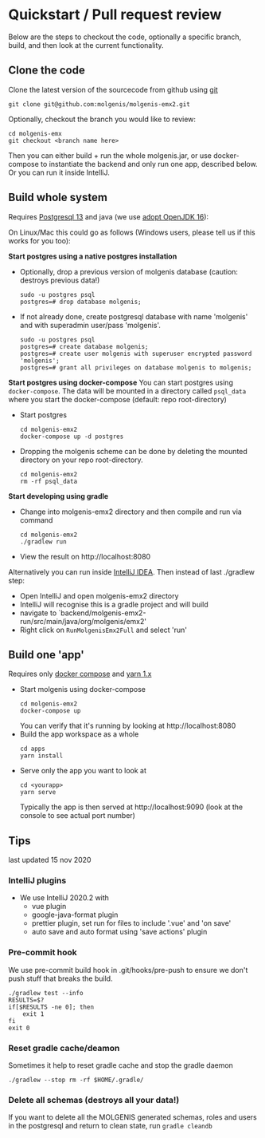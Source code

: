# Quickstart / Pull request review

Below are the steps to checkout the code, optionally a specific branch, build, and then look at the current
functionality.

## Clone the code

Clone the latest version of the sourcecode from github using [git](https://git-scm.com/downloads)

```
git clone git@github.com:molgenis/molgenis-emx2.git
```

Optionally, checkout the branch you would like to review:

```
cd molgenis-emx
git checkout <branch name here>
```

Then you can either build + run the whole molgenis.jar, or use docker-compose to instantiate the backend and only run
one app, described below. Or you can run it inside IntelliJ.

## Build whole system

Requires [Postgresql 13](https://www.postgresql.org/download/) and java (we use
[adopt OpenJDK 16](https://adoptopenjdk.net/)):

On Linux/Mac this could go as follows (Windows users, please tell us if this works for you too):

**Start postgres using a native postgres installation**

* Optionally, drop a previous version of molgenis database (caution: destroys previous data!)
  ```console
  sudo -u postgres psql
  postgres=# drop database molgenis;
  ```
* If not already done, create postgresql database with name 'molgenis' and with superadmin user/pass 'molgenis'.
  ```console
  sudo -u postgres psql
  postgres=# create database molgenis;
  postgres=# create user molgenis with superuser encrypted password 'molgenis';
  postgres=# grant all privileges on database molgenis to molgenis;
  ```

**Start postgres using docker-compose**
You can start postgres using `docker-compose`. The data will be mounted in a directory called `psql_data` where you
start the docker-compose (default: repo root-directory)

* Start postgres
  ```console
  cd molgenis-emx2
  docker-compose up -d postgres
  ```

* Dropping the molgenis scheme can be done by deleting the mounted directory on your repo root-directory.
  ```console
  cd molgenis-emx2
  rm -rf psql_data
  ```

**Start developing using gradle**

* Change into molgenis-emx2 directory and then compile and run via command
   ```
   cd molgenis-emx2
   ./gradlew run
   ```
* View the result on http://localhost:8080

Alternatively you can run inside [IntelliJ IDEA](https://www.jetbrains.com/idea/). Then instead of last ./gradlew step:

* Open IntelliJ and open molgenis-emx2 directory
* IntelliJ will recognise this is a gradle project and will build
* navigate to `backend/molgenis-emx2-run/src/main/java/org/molgenis/emx2'
* Right click on `RunMolgenisEmx2Full` and select 'run'

## Build one 'app'

Requires only [docker compose](https://docs.docker.com/compose/) and [yarn 1.x](https://yarnpkg.com/)

* Start molgenis using docker-compose
  ```console
  cd molgenis-emx2
  docker-compose up
  ```
  You can verify that it's running by looking at http://localhost:8080
* Build the app workspace as a whole
  ```console
  cd apps
  yarn install
  ```
* Serve only the app you want to look at
  ```console
  cd <yourapp>
  yarn serve
  ```
  Typically the app is then served at http://localhost:9090 (look at the console to see actual port number)

## Tips

last updated 15 nov 2020

### IntelliJ plugins

* We use IntelliJ 2020.2 with
    * vue plugin
    * google-java-format plugin
    * prettier plugin, set run for files to include '.vue' and 'on save'
    * auto save and auto format using 'save actions' plugin

### Pre-commit hook

We use pre-commit build hook in .git/hooks/pre-push to ensure we don't push stuff that breaks the build.

```
./gradlew test --info
RESULTS=$?
if[$RESULTS -ne 0]; then
    exit 1
fi
exit 0
```

### Reset gradle cache/deamon

Sometimes it help to reset gradle cache and stop the gradle daemon

```
./gradlew --stop rm -rf $HOME/.gradle/
```

### Delete all schemas (destroys all your data!)

If you want to delete all the MOLGENIS generated schemas, roles and users in the postgresql and return to clean state,
run
```gradle cleandb```
